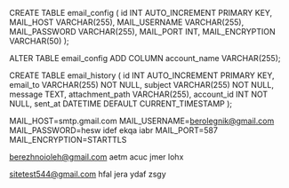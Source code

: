 CREATE TABLE email_config (
id INT AUTO_INCREMENT PRIMARY KEY,
MAIL_HOST VARCHAR(255),
MAIL_USERNAME VARCHAR(255),
MAIL_PASSWORD VARCHAR(255),
MAIL_PORT INT,
MAIL_ENCRYPTION VARCHAR(50)
);

ALTER TABLE email_config ADD COLUMN account_name VARCHAR(255);

CREATE TABLE email_history (
id INT AUTO_INCREMENT PRIMARY KEY,
email_to VARCHAR(255) NOT NULL,
subject VARCHAR(255) NOT NULL,
message TEXT,
attachment_path VARCHAR(255),
account_id INT NOT NULL,
sent_at DATETIME DEFAULT CURRENT_TIMESTAMP
);

MAIL_HOST=smtp.gmail.com
MAIL_USERNAME=berolegnik@gmail.com
MAIL_PASSWORD=hesw idef ekqa iabr
MAIL_PORT=587
MAIL_ENCRYPTION=STARTTLS

berezhnoioleh@gmail.com
aetm acuc jmer lohx

sitetest544@gmail.com
hfal jera ydaf zsgy

